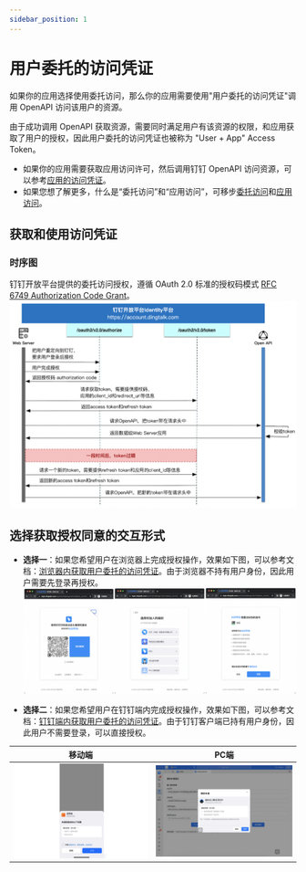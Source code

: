 ```yaml
---
sidebar_position: 1
---
```


# 用户委托的访问凭证

如果你的应用选择使用委托访问，那么你的应用需要使用"用户委托的访问凭证"调用 OpenAPI 访问该用户的资源。

由于成功调用 OpenAPI 获取资源，需要同时满足用户有该资源的权限，和应用获取了用户的授权，因此用户委托的访问凭证也被称为 "User + App" Access Token。

* 如果你的应用需要获取应用访问许可，然后调用钉钉 OpenAPI 访问资源，可以参考[应用的访问凭证](/docs/learn/permission/token/app_only_token)。
* 如果您想了解更多，什么是“委托访问”和“应用访问”，可移步[委托访问](/docs/learn/permission/intro/delegated_permission)和[应用访问](/docs/learn/permission/intro/application_permission)。


## 获取和使用访问凭证

### 时序图
钉钉开放平台提供的委托访问授权，遵循 OAuth 2.0 标准的授权码模式 [RFC 6749 Authorization Code Grant](https://datatracker.ietf.org/doc/html/rfc6749#section-4.1)。
![授权码模式时序图](/img/learn/permission/auth_code_flow_sequence.png)

## 选择获取授权同意的交互形式
* **选择一**：如果您希望用户在浏览器上完成授权操作，效果如下图，可以参考文档：[浏览器内获取用户委托的访问凭证](/docs/develop/permission/token/get_user_app_token_browser)。由于浏览器不持有用户身份，因此用户需要先登录再授权。
![浏览器内用户授权UI](/img/learn/permission/auth_code_flow_browser_ui.png)

* **选择二**：如果您希望用户在钉钉端内完成授权操作，效果如下图，可以参考文档：[钉钉端内获取用户委托的访问凭证](/docs/develop/permission/token/get_user_app_token_jsapi)。由于钉钉客户端已持有用户身份，因此用户不需要登录，可以直接授权。

|                                   移动端                                   |                                 PC端                                 |
|:-----------------------------------------------------------------------:|:-------------------------------------------------------------------:|
| ![移动端内用户授权UI](/img/learn/permission/auth_code_flow_jsapi_mobile_ui.png) | ![PC端内用户授权UI](/img/learn/permission/auth_code_flow_jsapi_pc_ui.png) |

